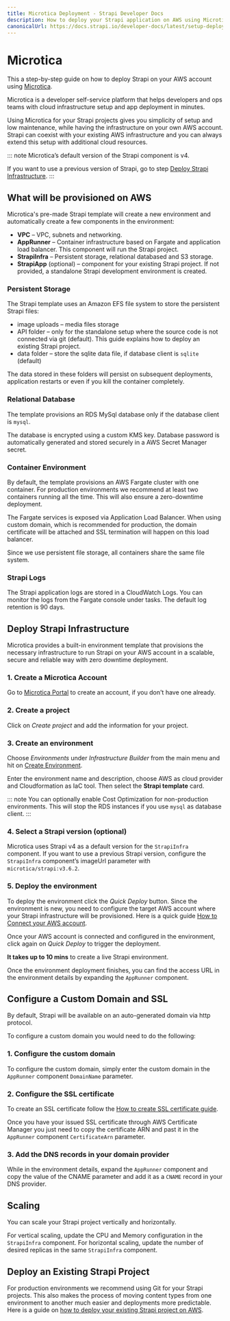 ```yaml
---
title: Microtica Deployment - Strapi Developer Docs
description: How to deploy your Strapi application on AWS using Microtica.
canonicalUrl: https://docs.strapi.io/developer-docs/latest/setup-deployment-guides/deployment/hosting-guides/microtica.html
---
```


# Microtica

This a step-by-step guide on how to deploy Strapi on your AWS account using [Microtica](https://microtica.com).

Microtica is a developer self-service platform that helps developers and ops teams with cloud infrastructure setup and app deployment in minutes.

Using Microtica for your Strapi projects gives you simplicity of setup and low maintenance, while having the infrastructure on your own AWS account. Strapi can coexist with your existing AWS infrastructure and you can always extend this setup with additional cloud resources.

::: note
Microtica’s default version of the Strapi component is v4.

If you want to use a previous version of Strapi, go to step [Deploy Strapi Infrastructure](#deploy-strapi-infrastructure).
:::

## What will be provisioned on AWS
Microtica's pre-made Strapi template will create a new environment and automatically create a few components in the environment:

* **VPC** – VPC, subnets and networking.
* **AppRunner** – Container infrastructure based on Fargate and application load balancer. This component will run the Strapi project.
* **StrapiInfra** – Persistent storage, relational databased and S3 storage.
* **StrapiApp** (optional) – component for your existing Strapi project. If not provided, a standalone Strapi development environment is created.

### Persistent Storage
The Strapi template uses an Amazon EFS file system to store the persistent Strapi files:

* image uploads – media files storage
* API folder – only for the standalone setup where the source code is not connected via git (default). This guide explains how to deploy an existing Strapi project.
* data folder – store the sqlite data file, if database client is `sqlite` (default)

The data stored in these folders will persist on subsequent deployments, application restarts or even if you kill the container completely.


### Relational Database
The template provisions an RDS MySql database only if the database client is `mysql`.

The database is encrypted using a custom KMS key. Database password is automatically generated and stored securely in a AWS Secret Manager secret.

### Container Environment
By default, the template provisions an AWS Fargate cluster with one container. For production environments we recommend at least two containers running all the time. This will also ensure a zero-downtime deployment.

The Fargate services is exposed via Application Load Balancer. When using custom domain, which is recommended for production, the domain certificate will be attached and SSL termination will happen on this load balancer.

Since we use persistent file storage, all containers share the same file system.

### Strapi Logs
The Strapi application logs are stored in a CloudWatch Logs. You can monitor the logs from the Fargate console under tasks. The default log retention is 90 days.

## Deploy Strapi Infrastructure
Microtica provides a built-in environment template that provisions the necessary infrastructure to run Strapi on your AWS account in a scalable, secure and reliable way with zero downtime deployment.

### 1. Create a Microtica Account
Go to [Microtica Portal](https://portal.microtica.com/register) to create an account, if you don't have one already. 

### 2. Create a project
Click on _Create project_ and add the information for your project.

### 3. Create an environment 
Choose _Environments_ under _Infrastructure Builder_ from the main menu and hit on [Create Environment](https://portal.microtica.com/environments/create?template=strapi).

Enter the environment name and description, choose AWS as cloud provider and Cloudformation as IaC tool. Then select the **Strapi template** card.

::: note
You can optionally enable Cost Optimization for non-production environments. This will stop the RDS instances if you use `mysql` as database client.
:::

### 4. Select a Strapi version (optional)
Microtica uses Strapi v4 as a default version for the `StrapiInfra` component. If you want to use a previous Strapi version, configure the `StrapiInfra` component’s imageUrl parameter with `microtica/strapi:v3.6.2`.

### 5. Deploy the environment
To deploy the environment click the _Quick Deploy_ button. Since the environment is new, you need to configure the target AWS account where your Strapi infrastructure will be provisioned. Here is a quick guide [How to Connect your AWS account](https://microtica.com/docs/connect-aws-account/).

Once your AWS account is connected and configured in the environment, click again on _Quick Deploy_ to trigger the deployment.

**It takes up to 10 mins** to create a live Strapi environment.

Once the environment deployment finishes, you can find the access URL in the environment details by expanding the `AppRunner` component.


## Configure a Custom Domain and SSL
By default, Strapi will be available on an auto-generated domain via http protocol.

To configure a custom domain you would need to do the following:

### 1. Configure the custom domain
To configure the custom domain, simply enter the custom domain in the `AppRunner` component `DomainName` parameter.

### 2. Configure the SSL certificate
To create an SSL certificate follow the [How to create SSL certificate guide](https://docs.aws.amazon.com/acm/latest/userguide/gs-acm-request-public.html).

Once you have your issued SSL certificate through AWS Certificate Manager you just need to copy the certificate ARN and past it in the `AppRunner` component `CertificateArn` parameter.

### 3. Add the DNS records in your domain provider
While in the environment details, expand the `AppRunner` component and copy the value of the CNAME parameter and add it as a `CNAME` record in your DNS provider.

## Scaling
You can scale your Strapi project vertically and horizontally.

For vertical scaling, update the CPU and Memory configuration in the `StrapiInfra` component. For horizontal scaling, update the number of desired replicas in the same `StrapiInfra` component.

## Deploy an Existing Strapi Project
For production environments we recommend using Git for your Strapi projects. This also makes the process of moving content types from one environment to another much easier and deployments more predictable.
Here is a guide on [how to deploy your existing Strapi project on AWS](https://microtica.com/docs/deploy-strapi-on-aws/#deploy-an-existing-strapi-project). 
